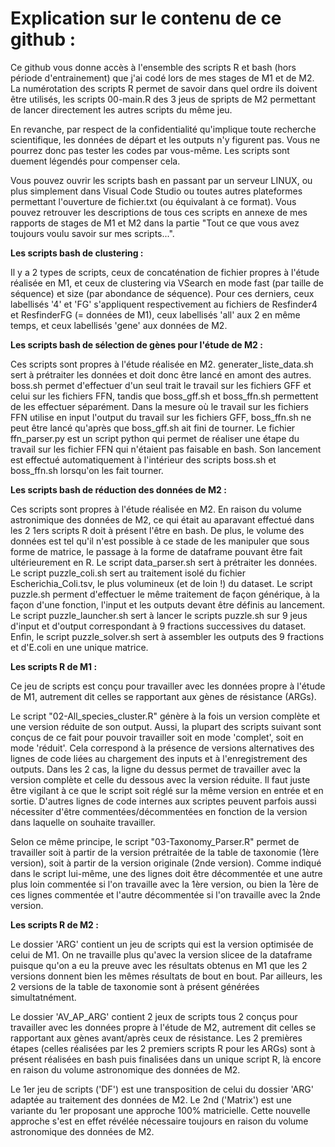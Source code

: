 # Explication sur le contenu de ce github :

Ce github vous donne accès à l'ensemble des scripts R et bash (hors période d'entrainement) que j'ai codé lors de mes stages de M1 et de M2. La numérotation des scripts R permet de savoir dans quel ordre ils doivent être utilisés, les scripts 00-main.R des 3 jeus de spripts de M2 permettant de lancer directement les autres scripts du même jeu.

En revanche, par respect de la confidentialité qu'implique toute recherche scientifique, les données de départ et les outputs n'y figurent pas. Vous ne pourrez donc pas tester les codes par vous-même. Les scripts sont duement légendés pour compenser cela. 

Vous pouvez ouvrir les scripts bash en passant par un serveur LINUX, ou plus simplement dans Visual Code Studio ou toutes autres plateformes permettant l'ouverture de fichier.txt (ou équivalant à ce format). 
Vous pouvez retrouver les descriptions de tous ces scripts en annexe de mes rapports de stages de M1 et M2 dans la partie "Tout ce que vous avez toujours voulu savoir sur mes scripts...".

**Les scripts bash de clustering :**

Il y a 2 types de scripts, ceux de concaténation de fichier propres à l'étude réalisée en M1, et ceux de clustering via VSearch en mode fast (par taille de séquence) et size (par abondance de séquence). Pour ces derniers, ceux labellisés '4' et 'FG' s'appliquent respectivement au fichiers de Resfinder4 et ResfinderFG (= données de M1), ceux labellisés 'all' aux 2 en même temps, et ceux labellisés 'gene' aux données de M2.

**Les scripts bash de sélection de gènes pour l'étude de M2 :**

Ces scripts sont propres à l'étude réalisée en M2. generater_liste_data.sh sert à prétraiter les données et doit donc être lancé en amont des autres. boss.sh permet d'effectuer d'un seul trait le travail sur les fichiers GFF et celui sur les fichiers FFN, tandis que boss_gff.sh et boss_ffn.sh permettent de les effectuer séparément. Dans la mesure où le travail sur les fichiers FFN utilise en input l'output du travail sur les fichiers GFF, boss_ffn.sh ne peut être lancé qu'après que boss_gff.sh ait fini de tourner. Le fichier ffn_parser.py est un script python qui permet de réaliser une étape du travail sur les fichier FFN qui n'étaient pas faisable en bash. Son lancement est effectué automatiquement à l'intérieur des scripts boss.sh et boss_ffn.sh lorsqu'on les fait tourner.

**Les scripts bash de réduction des données de M2 :**

Ces scripts sont propres à l'étude réalisée en M2. En raison du volume astronimique des données de M2, ce qui était au aparavant effectué dans les 2 1ers scripts R doit à présent l'être en bash. De plus, le volume des données est tel qu'il n'est possible à ce stade de les manipuler que sous forme de matrice, le passage à la forme de dataframe pouvant être fait ultérieurement en R. Le script data_parser.sh sert à prétraiter les données. Le script puzzle_coli.sh sert au traitement isolé du fichier Escherichia_Coli.tsv, le plus volumineux (et de loin !) du dataset. Le script puzzle.sh perment d'effectuer le même traitement de façon générique, à la façon d'une fonction, l'input et les outputs devant être définis au lancement. Le script puzzle_launcher.sh sert à lancer le scripts puzzle.sh sur 9 jeus d'input et d'output correspondant à 9 fractions successives du dataset. Enfin, le script puzzle_solver.sh sert à assembler les outputs des 9 fractions et d'E.coli en une unique matrice.

**Les scripts R de M1 :**

Ce jeu de scripts est conçu pour travailler avec les données propre à l'étude de M1, autrement dit celles se rapportant aux gènes de résistance (ARGs).

Le script "02-All_species_cluster.R" génère à la fois un version complète et une version réduite de son output. Aussi, la plupart des scripts suivant sont conçus de ce fait pour pouvoir travailler soit en mode 'complet', soit en mode 'réduit'. Cela correspond à la présence de versions alternatives des lignes de code liées au chargement des inputs et à l'enregistrement des outputs. Dans les 2 cas, la ligne du dessus permet de travailler avec la version complète et celle du dessous avec la version réduite. Il faut juste être vigilant à ce que le script soit réglé sur la même version en entrée et en sortie. D'autres lignes de code internes aux scriptes peuvent parfois aussi nécessiter d'être commentées/décommentées en fonction de la version dans laquelle on souhaite travailler.

Selon ce même principe, le script "03-Taxonomy_Parser.R" permet de travailler soit à partir de la version prétraitée de la table de taxonomie (1ère version), soit à partir de la version originale (2nde version). Comme indiqué dans le script lui-même, une des lignes doit être décommentée et une autre plus loin commentée si l'on travaille avec la 1ère version, ou bien la 1ère de ces lignes commentée et l'autre décommentée si l'on travaille avec la 2nde version.

**Les scripts R de M2 :**

Le dossier 'ARG' contient un jeu de scripts qui est la version optimisée de celui de M1. On ne travaille plus qu'avec la version slicee de la dataframe puisque qu'on a eu la preuve avec les résultats obtenus en M1 que les 2 versions donnent bien les mêmes résultats de bout en bout. Par ailleurs, les 2 versions de la table de taxonomie sont à présent générées simultatnément. 

Le dossier 'AV_AP_ARG' contient 2 jeux de scripts tous 2 conçus pour travailler avec les données propre à l'étude de M2, autrement dit celles se rapportant aux gènes avant/après ceux de résistance. Les 2 premières étapes (celles réalisées par les 2 premiers scripts R pour les ARGs) sont à présent réalisées en bash puis finalisées dans un unique script R, là encore en raison du volume astronomique des données de M2. 

Le 1er jeu de scripts ('DF') est une transposition de celui du dossier 'ARG' adaptée au traitement des données de M2. Le 2nd ('Matrix') est une variante du 1er proposant une approche 100% matricielle. Cette nouvelle approche s'est en effet révélée nécessaire toujours en raison du volume astronomique des données de M2.
